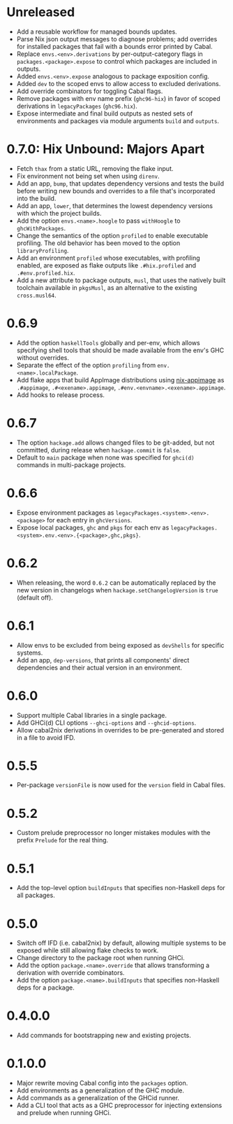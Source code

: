 # Unreleased

* Add a reusable workflow for managed bounds updates.
* Parse Nix json output messages to diagnose problems; add overrides for installed packages that fail with a bounds
  error printed by Cabal.
* Replace `envs.<env>.derivations` by per-output-category flags in `packages.<package>.expose` to control which packages
  are included in outputs.
* Added `envs.<env>.expose` analogous to package exposition config.
* Added `dev` to the scoped envs to allow access to excluded derivations.
* Add override combinators for toggling Cabal flags.
* Remove packages with env name prefix (`ghc96-hix`) in favor of scoped derivations in `legacyPackages` (`ghc96.hix`).
* Expose intermediate and final build outputs as nested sets of environments and packages via module arguments `build`
  and `outputs`.

# 0.7.0: Hix Unbound: Majors Apart

* Fetch `thax` from a static URL, removing the flake input.
* Fix environment not being set when using `direnv`.
* Add an app, `bump`, that updates dependency versions and tests the build before writing new bounds and overrides to
  a file that's incorporated into the build.
* Add an app, `lower`, that  determines the lowest dependency versions with which the project builds.
* Add the option `envs.<name>.hoogle` to pass `withHoogle` to `ghcWithPackages`.
* Change the semantics of the option `profiled` to enable executable profiling.
  The old behavior has been moved to the option `libraryProfiling`.
* Add an environment `profiled` whose executables, with profiling enabled, are exposed as flake outputs like
  `.#hix.profiled` and `.#env.profiled.hix`.
* Add a new attribute to package outputs, `musl`, that uses the natively built toolchain available in `pkgsMusl`, as an
  alternative to the existing `cross.musl64`.

# 0.6.9

* Add the option `haskellTools` globally and per-env, which allows specifying shell tools that should be made available
  from the env's GHC without overrides.
* Separate the effect of the option `profiling` from `env.<name>.localPackage`.
* Add flake apps that build AppImage distributions using [nix-appimage](https://github.com/ralismark/nix-appimage) as
  `.#appimage`, `.#<exename>.appimage`, `.#env.<envname>.<exename>.appimage`.
* Add hooks to release process.

# 0.6.7

* The option `hackage.add` allows changed files to be git-added, but not committed, during release when `hackage.commit`
  is `false`.
* Default to `main` package when none was specified for `ghci(d)` commands in multi-package projects.

# 0.6.6

* Expose environment packages as `legacyPackages.<system>.<env>.<package>` for each entry in `ghcVersions`.
* Expose local packages, `ghc` and `pkgs` for each env as `legacyPackages.<system>.env.<env>.{<package>,ghc,pkgs}`.

# 0.6.2

* When releasing, the word `0.6.2` can be automatically replaced by the new version in changelogs when
  `hackage.setChangelogVersion` is `true` (default off).

# 0.6.1

* Allow envs to be excluded from being exposed as `devShells` for specific systems.
* Add an app, `dep-versions`, that prints all components' direct dependencies and their actual version in an
  environment.

# 0.6.0

* Support multiple Cabal libraries in a single package.
* Add GHCi(d) CLI options `--ghci-options` and  `--ghcid-options`.
* Allow cabal2nix derivations in overrides to be pre-generated and stored in a file to avoid IFD.

# 0.5.5

* Per-package `versionFile` is now used for the `version` field in Cabal files.

# 0.5.2

* Custom prelude preprocessor no longer mistakes modules with the prefix `Prelude` for the real thing.

# 0.5.1

* Add the top-level option `buildInputs` that specifies non-Haskell deps for all packages.

# 0.5.0

* Switch off IFD (i.e. cabal2nix) by default, allowing multiple systems to be exposed while still allowing flake checks
  to work.
* Change directory to the package root when running GHCi.
* Add the option `package.<name>.override` that allows transforming a derivation with override combinators.
* Add the option `package.<name>.buildInputs` that specifies non-Haskell deps for a package.

# 0.4.0.0

* Add commands for bootstrapping new and existing projects.

# 0.1.0.0

* Major rewrite moving Cabal config into the `packages` option.
* Add environments as a generalization of the GHC module.
* Add commands as a generalization of the GHCid runner.
* Add a CLI tool that acts as a GHC preprocessor for injecting extensions and prelude when running GHCi.
